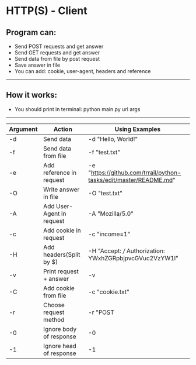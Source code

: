 
# HTTP(S) - Client 

## Program can:
* Send POST requests and get answer
* Send GET requests and get answer
* Send data from file by post request
* Save answer in file
* You can add: cookie, user-agent, headers and reference 
-----------------------------------------------------------------------------------------------------------------------------------  
## How it works:
* You should print in terminal: python main.py url args
-----------------------------------------------------------------------------------------------------------------------------------

| Argument |                 Action              |                               Using Examples                     | 
|----------|-------------------------------------|------------------------------------------------------------------|
|    -d    |            Send data                | -d "Hello, World!"                                               |
|    -f    |         Send data from file         | -f "test.txt"                                                    |
|    -e    |       Add reference in request      | -e "https://github.com/trrail/python-tasks/edit/master/README.md"|
|    -O    |         Write answer in file        | -O "test.txt"                                                    |
|    -A    |       Add User-Agent in request     | -A "Mozilla/5.0"                                                 |
|    -c    |         Add cookie in request       | -c "income=1"                                                    |
|    -H    |         Add headers(Split by $)     | -H "Accept: */* Authorization: YWxhZGRpbjpvcGVuc2VzYW1l"         |                            
|    -v    |        Print request + answer       | -v                                                               |
|    -C    |         Add cookie from file        | -c "cookie.txt"                                                  |
|    -r    |         Choose request method       | -r "POST|PUNCH|CONNECT|DELETE|OPTION|PUT| etc"                   |
|    -0    |         Ignore body of response     | -0                                                               |
|    -1    |         Ignore head of response     | -1                                                               |

